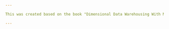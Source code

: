 ```yaml
---

This was created based on the book "Dimensional Data Warehousing With MySQL-A Tutorial" by Djoni Darmawikarta, which I modified using PostgreSQL. Any mistakes are normal and are made by humans; I highly appreciate your input.

---
```

